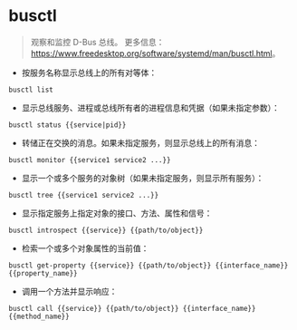 # busctl

> 观察和监控 D-Bus 总线。
> 更多信息：<https://www.freedesktop.org/software/systemd/man/busctl.html>。

- 按服务名称显示总线上的所有对等体：

`busctl list`

- 显示总线服务、进程或总线所有者的进程信息和凭据（如果未指定参数）：

`busctl status {{service|pid}}`

- 转储正在交换的消息。如果未指定服务，则显示总线上的所有消息：

`busctl monitor {{service1 service2 ...}}`

- 显示一个或多个服务的对象树（如果未指定服务，则显示所有服务）：

`busctl tree {{service1 service2 ...}}`

- 显示指定服务上指定对象的接口、方法、属性和信号：

`busctl introspect {{service}} {{path/to/object}}`

- 检索一个或多个对象属性的当前值：

`busctl get-property {{service}} {{path/to/object}} {{interface_name}} {{property_name}}`

- 调用一个方法并显示响应：

`busctl call {{service}} {{path/to/object}} {{interface_name}} {{method_name}}`